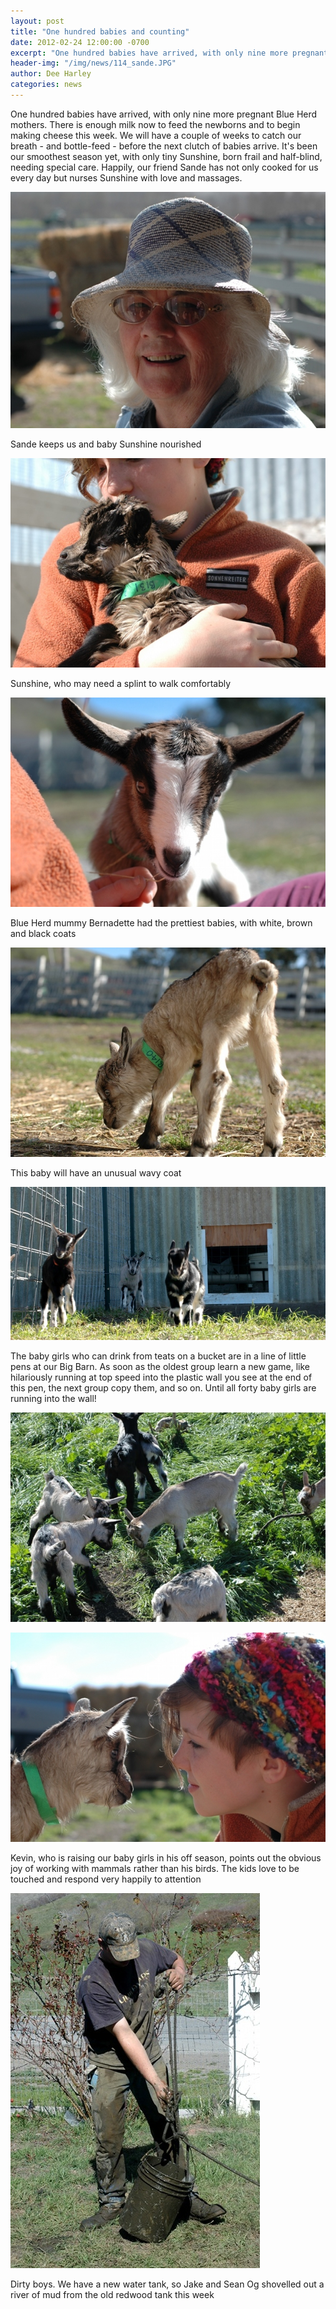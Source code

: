 ```yaml
---
layout: post
title: "One hundred babies and counting"
date: 2012-02-24 12:00:00 -0700
excerpt: "One hundred babies have arrived, with only nine more pregnant Blue Herd mothers. There is enough milk now ..."
header-img: "/img/news/114_sande.JPG"
author: Dee Harley
categories: news
---
```

One hundred babies have arrived, with only nine more pregnant Blue
Herd mothers. There is enough milk now to feed the newborns and to
begin making cheese this week. We will have a couple of weeks to catch
our breath - and bottle-feed - before the next clutch of babies
arrive. It's been our smoothest season yet, with only tiny Sunshine,
born frail and half-blind, needing special care. Happily, our friend
Sande has not only cooked for us every day but nurses Sunshine with
love and massages.

![image](/img/news/114_sande.JPG)

Sande keeps us and baby Sunshine nourished

![image](/img/news/114_sunshine.JPG)

Sunshine, who may need a splint to walk comfortably

![image](/img/news/114_bernadettebaby.JPG)

Blue Herd mummy Bernadette had the prettiest babies, with white, brown
and black coats

![image](/img/news/114_wavycoatbaby.JPG)

This baby will have an unusual wavy coat

![image](/img/news/114_babiesrunning.JPG)

The baby girls who can drink from teats on a bucket are in a line of
little pens at our Big Barn. As soon as the oldest group learn a new
game, like hilariously running at top speed into the plastic wall you
see at the end of this pen, the next group copy them, and so on. Until
all forty baby girls are running into the wall!

![image](/img/news/114_babiesingrass.JPG)

![image](/img/news/114_saffyandwavy.JPG)

Kevin, who is raising our baby girls in his off season, points out the
obvious joy of working with mammals rather than his birds. The kids
love to be touched and respond very happily to attention

![image](/img/news/114_muddyjake.JPG)

Dirty boys. We have a new water tank, so Jake and Sean Og shovelled
out a river of mud from the old redwood tank this week

